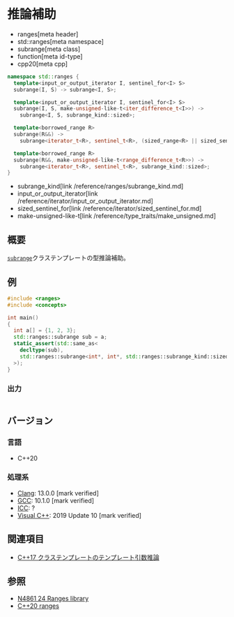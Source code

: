 # 推論補助
* ranges[meta header]
* std::ranges[meta namespace]
* subrange[meta class]
* function[meta id-type]
* cpp20[meta cpp]

```cpp
namespace std::ranges {
  template<input_or_output_iterator I, sentinel_for<I> S>
  subrange(I, S) -> subrange<I, S>;

  template<input_or_output_iterator I, sentinel_for<I> S>
  subrange(I, S, make-unsigned-like-t<iter_difference_t<I>>) ->
    subrange<I, S, subrange_kind::sized>;

  template<borrowed_range R>
  subrange(R&&) ->
    subrange<iterator_t<R>, sentinel_t<R>, (sized_range<R> || sized_sentinel_for<sentinel_t<R>, iterator_t<R>>) ? subrange_kind::sized : subrange_kind::unsized>;

  template<borrowed_range R>
  subrange(R&&, make-unsigned-like-t<range_difference_t<R>>) ->
    subrange<iterator_t<R>, sentinel_t<R>, subrange_kind::sized>;
}
```
* subrange_kind[link /reference/ranges/subrange_kind.md]
* input_or_output_iterator[link /reference/iterator/input_or_output_iterator.md]
* sized_sentinel_for[link /reference/iterator/sized_sentinel_for.md]
* make-unsigned-like-t[link /reference/type_traits/make_unsigned.md]

## 概要
[`subrange`](../subrange.md)クラステンプレートの型推論補助。


## 例
```cpp example
#include <ranges>
#include <concepts>

int main()
{
  int a[] = {1, 2, 3};
  std::ranges::subrange sub = a;
  static_assert(std::same_as<
    decltype(sub),
    std::ranges::subrange<int*, int*, std::ranges::subrange_kind::sized>
  >);
}
```

### 出力
```
```

## バージョン
### 言語
- C++20

### 処理系
- [Clang](/implementation.md#clang): 13.0.0 [mark verified]
- [GCC](/implementation.md#gcc): 10.1.0 [mark verified]
- [ICC](/implementation.md#icc): ?
- [Visual C++](/implementation.md#visual_cpp): 2019 Update 10 [mark verified]

## 関連項目
- [C++17 クラステンプレートのテンプレート引数推論](/lang/cpp17/type_deduction_for_class_templates.md)

## 参照
- [N4861 24 Ranges library](https://timsong-cpp.github.io/cppwp/n4861/ranges)
- [C++20 ranges](https://techbookfest.org/product/5134506308665344)

